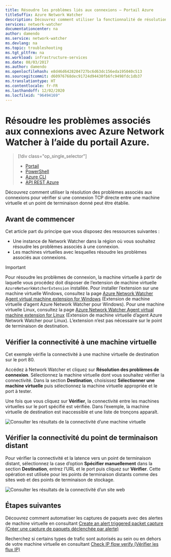 ```yaml
---
title: Résoudre les problèmes liés aux connexions – Portail Azure
titleSuffix: Azure Network Watcher
description: Découvrez comment utiliser la fonctionnalité de résolution des problèmes associés aux connexions d’Azure Network Watcher à l’aide du portail Azure.
services: network-watcher
documentationcenter: na
author: damendo
ms.service: network-watcher
ms.devlang: na
ms.topic: troubleshooting
ms.tgt_pltfrm: na
ms.workload: infrastructure-services
ms.date: 08/03/2017
ms.author: damendo
ms.openlocfilehash: e8d46d6428204727bc6d63dc156eda195040c513
ms.sourcegitcommit: d60976768dec91724d94430fb6fc9498fdc1db37
ms.translationtype: HT
ms.contentlocale: fr-FR
ms.lasthandoff: 12/02/2020
ms.locfileid: "96494169"
---
```

# <a name="troubleshoot-connections-with-azure-network-watcher-using-the-azure-portal"></a>Résoudre les problèmes associés aux connexions avec Azure Network Watcher à l’aide du portail Azure.

> [!div class="op_single_selector"]
> - [Portail](network-watcher-connectivity-portal.md)
> - [PowerShell](network-watcher-connectivity-powershell.md)
> - [Azure CLI](network-watcher-connectivity-cli.md)
> - [API REST Azure](network-watcher-connectivity-rest.md)

Découvrez comment utiliser la résolution des problèmes associés aux connexions pour vérifier si une connexion TCP directe entre une machine virtuelle et un point de terminaison donné peut être établie.

## <a name="before-you-begin"></a>Avant de commencer

Cet article part du principe que vous disposez des ressources suivantes :

* Une instance de Network Watcher dans la région où vous souhaitez résoudre les problèmes associés à une connexion.
* Les machines virtuelles avec lesquelles résoudre les problèmes associés aux connexions.

> [!IMPORTANT]
> Pour résoudre les problèmes de connexion, la machine virtuelle à partir de laquelle vous procédez doit disposer de l’extension de machine virtuelle `AzureNetworkWatcherExtension` installée. Pour installer l’extension sur une machine virtuelle Windows, consultez la page [Azure Network Watcher Agent virtual machine extension for Windows](../virtual-machines/extensions/network-watcher-windows.md?toc=%2fazure%2fnetwork-watcher%2ftoc.json) (Extension de machine virtuelle d’agent Azure Network Watcher pour Windows). Pour une machine virtuelle Linux, consultez la page [Azure Network Watcher Agent virtual machine extension for Linux](../virtual-machines/extensions/network-watcher-linux.md?toc=%2fazure%2fnetwork-watcher%2ftoc.json) (Extension de machine virtuelle d’agent Azure Network Watcher pour Linux). L’extension n’est pas nécessaire sur le point de terminaison de destination.

## <a name="check-connectivity-to-a-virtual-machine"></a>Vérifier la connectivité à une machine virtuelle

Cet exemple vérifie la connectivité à une machine virtuelle de destination sur le port 80.

Accédez à Network Watcher et cliquez sur **Résolution des problèmes de connexion**. Sélectionnez la machine virtuelle dont vous souhaitez vérifier la connectivité. Dans la section **Destination**, choisissez **Sélectionner une machine virtuelle** puis sélectionnez la machine virtuelle appropriée et le port à tester.

Une fois que vous cliquez sur **Vérifier**, la connectivité entre les machines virtuelles sur le port spécifié est vérifiée. Dans l’exemple, la machine virtuelle de destination est inaccessible et une liste de tronçons apparaît.

![Consulter les résultats de la connectivité d’une machine virtuelle][1]

## <a name="check-remote-endpoint-connectivity"></a>Vérifier la connectivité du point de terminaison distant

Pour vérifier la connectivité et la latence vers un point de terminaison distant, sélectionnez la case d’option **Spécifier manuellement** dans la section **Destination**, entrez l’URL et le port puis cliquez sur **Vérifier**.  Cette opération est utilisée pour les points de terminaison distants comme des sites web et des points de terminaison de stockage.

![Consulter les résultats de la connectivité d’un site web][2]

## <a name="next-steps"></a>Étapes suivantes

Découvrez comment automatiser les captures de paquets avec des alertes de machine virtuelle en consultant [Create an alert triggered packet capture (Créer une capture de paquets déclenchée par alerte)](network-watcher-alert-triggered-packet-capture.md)

Recherchez si certains types de trafic sont autorisés au sein ou en dehors de votre machine virtuelle en consultant [Check IP flow verify (Vérifier les flux IP)](diagnose-vm-network-traffic-filtering-problem.md)

[1]: ./media/network-watcher-connectivity-portal/figure1.png
[2]: ./media/network-watcher-connectivity-portal/figure2.png